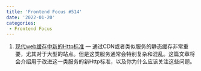 ```yaml
---
title: 'Frontend Focus #514'
date: '2022-01-20'
categories:
 - Frontend Focus
---
```


1. [现代web缓存中新的Http标准](./status_targeted_caching_headers.md) — 通过CDN或者类似服务的静态缓存非常重要，尤其对于大型的站点。但是这类服务通常会特别复杂和混乱。这篇文章将会介绍用于改进这一类服务的新Http标准，以及你为什么应该关注这些问题。
